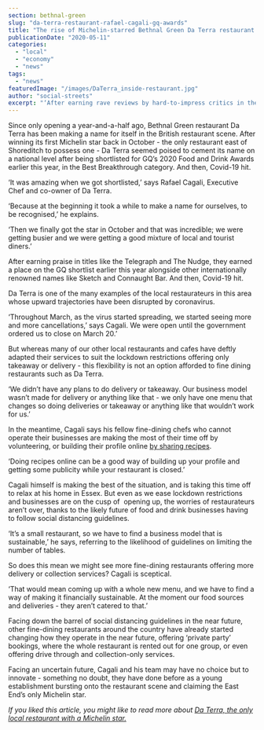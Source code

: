 ```yaml
---
section: bethnal-green
slug: "da-terra-restaurant-rafael-cagali-gq-awards"
title: "The rise of Michelin-starred Bethnal Green Da Terra restaurant halted by Covid-19"
publicationDate: "2020-05-11"
categories: 
  - "local"
  - "economy"
  - "news"
tags: 
  - "news"
featuredImage: "/images/DaTerra_inside-restaurant.jpg"
author: "social-streets"
excerpt: "‘After earning rave reviews by hard-to-impress critics in the Telegraph and the Nudge - they earned their place on the GQ shortlist, alongside other internationally renowned food establishments like Sketch and Connaught Bar. And then, Covid-19 hit.’"
---
```


Since only opening a year-and-a-half ago, Bethnal Green restaurant Da Terra has been making a name for itself in the British restaurant scene. After winning its first Michelin star back in October - the only restaurant east of Shoreditch to possess one - Da Terra seemed poised to cement its name on a national level after being shortlisted for GQ’s 2020 Food and Drink Awards earlier this year, in the Best Breakthrough category. And then, Covid-19 hit.

‘It was amazing when we got shortlisted,’ says Rafael Cagali, Executive Chef and co-owner of Da Terra. 

‘Because at the beginning it took a while to make a name for ourselves, to be recognised,’ he explains.

‘Then we finally got the star in October and that was incredible; we were getting busier and we were getting a good mixture of local and tourist diners.’

After earning praise in titles like the Telegraph and The Nudge, they earned a place on the GQ shortlist earlier this year alongside other internationally renowned names like Sketch and Connaught Bar. And then, Covid-19 hit.

Da Terra is one of the many examples of the local restaurateurs in this area whose upward trajectories have been disrupted by coronavirus.

‘Throughout March, as the virus started spreading, we started seeing more and more cancellations,’ says Cagali. We were open until the government ordered us to close on March 20.’ 

But whereas many of our other local restaurants and cafes have deftly adapted their services to suit the lockdown restrictions offering only takeaway or delivery - this flexibility is not an option afforded to fine dining restaurants such as Da Terra. 

‘We didn’t have any plans to do delivery or takeaway. Our business model wasn’t made for delivery or anything like that - we only have one menu that changes so doing deliveries or takeaway or anything like that wouldn’t work for us.’ 

In the meantime, Cagali says his fellow fine-dining chefs who cannot operate their businesses are making the most of their time off by volunteering, or building their profile online [by sharing recipes](https://bethnalgreen.romanroadlondon.com/macaroni-cheese-recipe-oliver-rowe/). 

‘Doing recipes online can be a good way of building up your profile and getting some publicity while your restaurant is closed.’ 

Cagali himself is making the best of the situation, and is taking this time off to relax at his home in Essex. But even as we ease lockdown restrictions and businesses are on the cusp of  opening up, the worries of restaurateurs aren’t over, thanks to the likely future of food and drink businesses having to follow social distancing guidelines. 

‘It’s a small restaurant, so we have to find a business model that is sustainable,’ he says, referring to the likelihood of guidelines on limiting the number of tables. 

So does this mean we might see more fine-dining restaurants offering more delivery or collection services? Cagali is sceptical.

‘That would mean coming up with a whole new menu, and we have to find a way of making it financially sustainable. At the moment our food sources and deliveries - they aren’t catered to that.’

Facing down the barrel of social distancing guidelines in the near future, other fine-dining restaurants around the country have already started changing how they operate in the near future, offering ‘private party’ bookings, where the whole restaurant is rented out for one group, or even offering drive through and collection-only services. 

Facing an uncertain future, Cagali and his team may have no choice but to innovate - something no doubt, they have done before as a young establishment bursting onto the restaurant scene and claiming the East End’s only Michelin star. 

  
_If you liked this article, you might like to read more about_ [_Da Terra, the only local restaurant with a Michelin star._](https://bethnalgreen.romanroadlondon.com/bethnal-green-restaurant-da-terra-awarded-michelin-star/)
